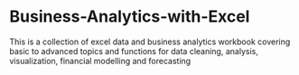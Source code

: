 # Business-Analytics-with-Excel
This is a collection of excel data and business analytics workbook covering basic to advanced topics and functions for data cleaning, analysis, visualization, financial modelling and forecasting
